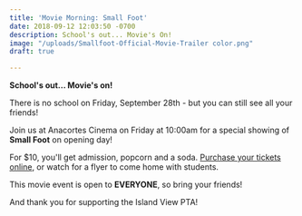 ```yaml
---
title: 'Movie Morning: Small Foot'
date: 2018-09-12 12:03:50 -0700
description: School's out... Movie's On!
image: "/uploads/Smallfoot-Official-Movie-Trailer color.png"
draft: true

---
```

**School's out... Movie's on!**

There is no school on Friday, September 28th - but you can still see all your friends!

Join us at Anacortes Cinema on Friday at 10:00am for a special showing of **Small Foot** on opening day!

For $10, you'll get admission, popcorn and a soda. [Purchase your tickets online](https://www.islandviewpta.org/movie), or watch for a flyer to come home with students. 

This movie event is open to **EVERYONE**, so bring your friends!

And thank you for supporting the Island View PTA!
